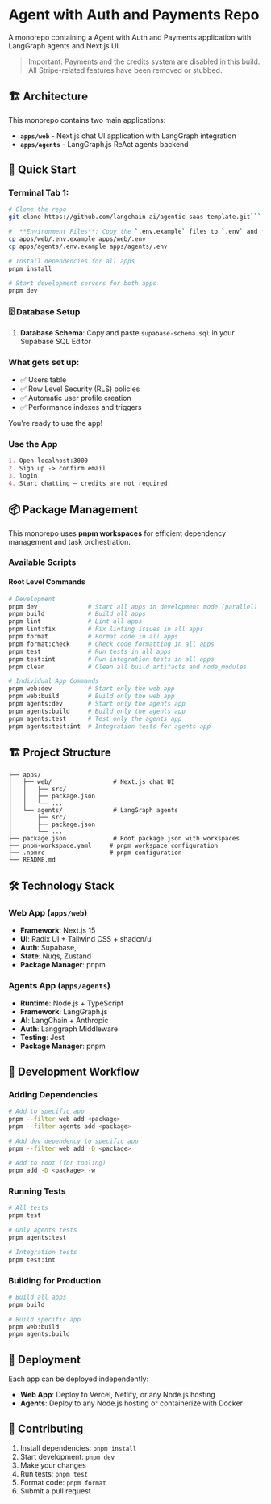 # Agent with Auth and Payments Repo

A monorepo containing a Agent with Auth and Payments application with LangGraph agents and Next.js UI.

> Important: Payments and the credits system are disabled in this build. All Stripe-related features have been removed or stubbed.

## 🏗️ Architecture

This monorepo contains two main applications:

- **`apps/web`** - Next.js chat UI application with LangGraph integration
- **`apps/agents`** - LangGraph.js ReAct agents backend

## 🚀 Quick Start
### Terminal Tab 1:
```bash
# Clone the repo
git clone https://github.com/langchain-ai/agentic-saas-template.git```

#  **Environment Files**: Copy the `.env.example` files to `.env` and fill in credentials
cp apps/web/.env.example apps/web/.env
cp apps/agents/.env.example apps/agents/.env

# Install dependencies for all apps
pnpm install

# Start development servers for both apps
pnpm dev
```
### 🗄️ Database Setup

1. **Database Schema**: Copy and paste `supabase-schema.sql` in your Supabase SQL Editor

### What gets set up:
- ✅ Users table
- ✅ Row Level Security (RLS) policies  
- ✅ Automatic user profile creation
- ✅ Performance indexes and triggers

You're ready to use the app!

### Use the App

```markdown
1. Open localhost:3000
2. Sign up -> confirm email
3. login
4. Start chatting — credits are not required
```


## 📦 Package Management

This monorepo uses **pnpm workspaces** for efficient dependency management and task orchestration.

### Available Scripts

#### Root Level Commands

```bash
# Development
pnpm dev              # Start all apps in development mode (parallel)
pnpm build            # Build all apps
pnpm lint             # Lint all apps
pnpm lint:fix         # Fix linting issues in all apps
pnpm format           # Format code in all apps
pnpm format:check     # Check code formatting in all apps
pnpm test             # Run tests in all apps
pnpm test:int         # Run integration tests in all apps
pnpm clean            # Clean all build artifacts and node_modules

# Individual App Commands
pnpm web:dev          # Start only the web app
pnpm web:build        # Build only the web app
pnpm agents:dev       # Start only the agents app
pnpm agents:build     # Build only the agents app
pnpm agents:test      # Test only the agents app
pnpm agents:test:int  # Integration tests for agents app
```



## 🏗️ Project Structure

```
├── apps/
│   ├── web/                 # Next.js chat UI
│   │   ├── src/
│   │   ├── package.json
│   │   └── ...
│   └── agents/              # LangGraph agents
│       ├── src/
│       ├── package.json
│       └── ...
├── package.json             # Root package.json with workspaces
├── pnpm-workspace.yaml     # pnpm workspace configuration
├── .npmrc                  # pnpm configuration
└── README.md
```

## 🛠️ Technology Stack

### Web App (`apps/web`)
- **Framework**: Next.js 15
- **UI**: Radix UI + Tailwind CSS + shadcn/ui
- **Auth**: Supabase, 
- **State**: Nuqs, Zustand
- **Package Manager**: pnpm

### Agents App (`apps/agents`)
- **Runtime**: Node.js + TypeScript
- **Framework**: LangGraph.js
- **AI**: LangChain + Anthropic
- **Auth**: Langgraph Middleware
- **Testing**: Jest
- **Package Manager**: pnpm

## 🔧 Development Workflow

### Adding Dependencies

```bash
# Add to specific app
pnpm --filter web add <package>
pnpm --filter agents add <package>

# Add dev dependency to specific app
pnpm --filter web add -D <package>

# Add to root (for tooling)
pnpm add -D <package> -w
```

### Running Tests

```bash
# All tests
pnpm test

# Only agents tests
pnpm agents:test

# Integration tests
pnpm test:int
```

### Building for Production

```bash
# Build all apps
pnpm build

# Build specific app
pnpm web:build
pnpm agents:build
```

## 🚀 Deployment

Each app can be deployed independently:

- **Web App**: Deploy to Vercel, Netlify, or any Node.js hosting
- **Agents**: Deploy to any Node.js hosting or containerize with Docker

## 🤝 Contributing

1. Install dependencies: `pnpm install`
2. Start development: `pnpm dev`
3. Make your changes
4. Run tests: `pnpm test`
5. Format code: `pnpm format`
6. Submit a pull request
